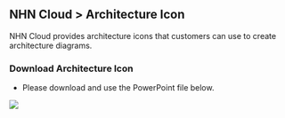 
## NHN Cloud > Architecture Icon
NHN Cloud provides architecture icons that customers can use to create architecture diagrams.

### Download Architecture Icon

- Please download and use the PowerPoint file below.

[![](https://static.toastoven.net/prod_architecture_Icon/fileicon_download_ppt.png)](https://static.toastoven.net/prod_architecture_Icon/NHN_Cloud_Architecture_Icons_20221227.pptx)